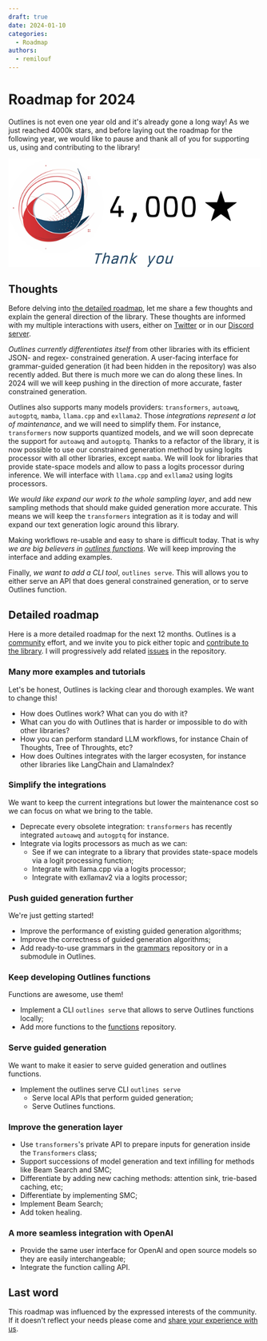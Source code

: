 ```yaml
---
draft: true
date: 2024-01-10
categories:
  - Roadmap
authors:
  - remilouf
---
```


# Roadmap for 2024

Outlines is not even one year old and it's already gone a long way! As we just reached 4000k stars, and before laying out the roadmap for the following year, we would like to pause and thank all of you for supporting us, using and contributing to the library!

![4000 stars](../assets/4000_stars.png)

## Thoughts

Before delving into [the detailed roadmap](#detailed-roadmap), let me share a few thoughts and explain the general direction of the library. These thoughts are informed with my multiple interactions with users, either on [Twitter](https://twitter.com/remilouf) or in our [Discord server](https://discord.gg/ZxBxyWmW5n).

*Outlines currently differentiates itself* from other libraries with its efficient JSON- and regex- constrained generation. A user-facing interface for grammar-guided generation (it had been hidden in the repository) was also recently added. But there is much more we can do along these lines. In 2024 will we will keep pushing in the direction of more accurate, faster constrained generation.

Outlines also supports many models providers: `transformers`, `autoawq`, `autogptq`, `mamba`, `llama.cpp` and `exllama2`. Those *integrations represent a lot of maintenance*, and we will need to simplify them. For instance, `transformers` now supports quantized models, and we will soon deprecate the support for `autoawq` and `autogptq`.
Thanks to a refactor of the library, it is now possible to use our constrained generation method by using logits processor with all other libraries, except `mamba`. We will look for libraries that provide state-space models and allow to pass a logits processor during inference. We will interface with `llama.cpp` and `exllama2` using logits processors.

*We would like expand our work to the whole sampling layer*, and add new sampling methods that should make guided generation more accurate. This means we will keep the `transformers` integration as it is today and will expand our text generation logic around this library.

Making workflows re-usable and easy to share is difficult today. That is why *we are big believers in [outlines functions](https://github.com/outlines-dev/functions)*. We will keep improving the interface and adding examples.

Finally, *we want to add a CLI tool*, `outlines serve`. This will allows you to either serve an API that does general constrained generation, or to serve Outlines function.

## Detailed roadmap

Here is a more detailed roadmap for the next 12 months. Outlines is a [community](https://discord.gg/ZxBxyWmW5n) effort, and we invite you to pick either topic and [contribute to the library](https://github.com/outlines-dev/outlines). I will progressively add related [issues](https://github.com/outlines-dev/outlines/issues) in the repository.

### Many more examples and tutorials

Let's be honest, Outlines is lacking clear and thorough examples. We want to change this!

* How does Outlines work? What can you do with it?
* What can you do with Outlines that is harder or impossible to do with other libraries?
* How you can perform standard LLM workflows, for instance Chain of Thoughts, Tree of Throughts, etc?
* How does Oultines integrates with the larger ecosysten, for instance other libraries like LangChain and LlamaIndex?

### Simplify the integrations

We want to keep the current integrations but lower the maintenance cost so we can focus on what we bring to the table.

* Deprecate every obsolete integration: `transformers` has recently integrated `autoawq` and `autogptq` for instance.
* Integrate via logits processors as much as we can:
  * See if we can integrate to a library that provides state-space models via a logit processing function;
  * Integrate with llama.cpp via a logits processor;
  * Integrate with exllamav2 via a logits processor;

### Push guided generation further

We're just getting started!

* Improve the performance of existing guided generation algorithms;
* Improve the correctness of guided generation algorithms;
* Add ready-to-use grammars in the [grammars](https://github.com/outlines-dev/grammars) repository or in a submodule in Outlines.

### Keep developing Outlines functions

Functions are awesome, use them!

* Implement a CLI `outlines serve` that allows to serve Outlines functions locally;
* Add more functions to the [functions](https://github.com/outlines-dev/functions) repository.

### Serve guided generation

We want to make it easier to serve guided generation and outlines functions.

* Implement the outlines serve CLI `outlines serve`
  - Serve local APIs that perform guided generation;
  - Serve Outlines functions.

### Improve the generation layer

* Use `transformers`'s private API to prepare inputs for generation inside the `Transformers` class;
* Support successions of model generation and text infilling for methods like Beam Search and SMC;
* Differentiate by adding new caching methods: attention sink, trie-based caching, etc;
* Differentiate by implementing SMC;
* Implement Beam Search;
* Add token healing.

### A more seamless integration with OpenAI

* Provide the same user interface for OpenAI and open source models so they are easily interchangeable;
* Integrate the function calling API.

## Last word

This roadmap was influenced by the expressed interests of the community. If it doesn't reflect your needs please come and [share your experience with us](https://discord.gg/ZxBxyWmW5n).
